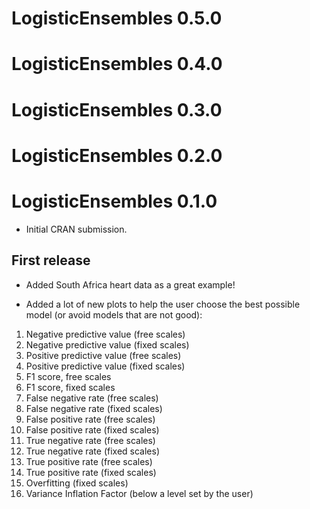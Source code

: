 # LogisticEnsembles 0.5.0

# LogisticEnsembles 0.4.0

# LogisticEnsembles 0.3.0

# LogisticEnsembles 0.2.0

# LogisticEnsembles 0.1.0

* Initial CRAN submission.

## First release

* Added South Africa heart data as a great example!

* Added a lot of new plots to help the user choose the best possible model (or avoid models that are not good):
1. Negative predictive value (free scales)
2. Negative predictive value (fixed scales)
3. Positive predictive value (free scales)
4. Positive predictive value (fixed scales)
5. F1 score, free scales
6. F1 score, fixed scales
7. False negative rate (free scales)
8. False negative rate (fixed scales)
9. False positive rate (free scales)
10. False positive rate (fixed scales)
11. True negative rate (free scales)
12. True negative rate (fixed scales)
13. True positive rate (free scales)
14. True positive rate (fixed scales)
15. Overfitting (fixed scales)
16. Variance Inflation Factor (below a level set by the user)
